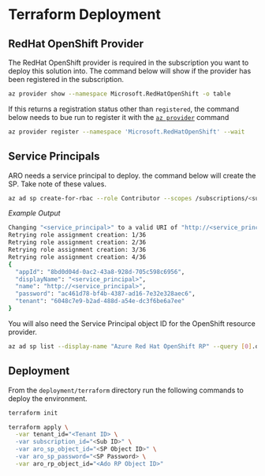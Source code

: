 # Terraform Deployment

## RedHat OpenShift Provider

The RedHat OpenShift provider is required in the subscription you want to deploy this solution into. The command below will show if the provider has been registered in the subscription.

```bash
az provider show --namespace Microsoft.RedHatOpenShift -o table
```

If this returns a registration status other than `registered`, the command below needs to bue run to register it with the [`az provider`](https://docs.microsoft.com/en-us/cli/azure/provider?view=azure-cli-latest) command

```bash
az provider register --namespace 'Microsoft.RedHatOpenShift' --wait
```

## Service Principals

ARO needs a service principal to deploy. the command below will create the SP. Take note of these values.

```bash
az ad sp create-for-rbac --role Contributor --scopes /subscriptions/<sub guid> --name <service_principal> 
```

_Example Output_

```bash
Changing "<service_principal>" to a valid URI of "http://<service_principal>", which is the required format used for service principal names
Retrying role assignment creation: 1/36
Retrying role assignment creation: 2/36
Retrying role assignment creation: 3/36
Retrying role assignment creation: 4/36
{
  "appId": "8bd0d04d-0ac2-43a8-928d-705c598c6956",
  "displayName": "<service_principal>",
  "name": "http://<service_principal>",
  "password": "ac461d78-bf4b-4387-ad16-7e32e328aec6",
  "tenant": "6048c7e9-b2ad-488d-a54e-dc3f6be6a7ee"
}
```

You will also need the Service Principal object ID for the OpenShift resource provider.

```bash
az ad sp list --display-name "Azure Red Hat OpenShift RP" --query [0].objectId -o tsv
```

## Deployment

From the `deployment/terraform` directory run the following commands to deploy the environment.

```bash
terraform init

terraform apply \
  -var tenant_id="<Tenant ID> \
  -var subscription_id="<Sub ID>" \
  -var aro_sp_object_id="<SP Object ID>" \
  -var aro_sp_password="<SP Password> \
  -var aro_rp_object_id="<Ado RP Object ID>"
```
